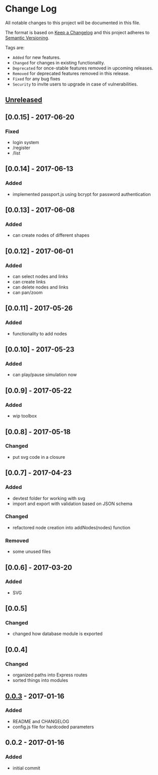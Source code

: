 # Change Log
All notable changes to this project will be documented in this file.

The format is based on [Keep a Changelog](http://keepachangelog.com/)
and this project adheres to [Semantic Versioning](http://semver.org/).

Tags are:
- ```Added``` for new features.
- ```Changed``` for changes in existing functionality.
- ```Deprecated``` for once-stable features removed in upcoming releases.
- ```Removed``` for deprecated features removed in this release.
- ```Fixed``` for any bug fixes
- ```Security``` to invite users to upgrade in case of vulnerabilities.

## [Unreleased]

## [0.0.15] - 2017-06-20
### Fixed
- login system
- /register
- /list

## [0.0.14] - 2017-06-13
### Added
- implemented passport.js using bcrypt for password authentication

## [0.0.13] - 2017-06-08
### Added
- can create nodes of different shapes

## [0.0.12] - 2017-06-01
### Added
- can select nodes and links
- can create links
- can delete nodes and links
- can pan/zoom

## [0.0.11] - 2017-05-26
### Added
- functionality to add nodes

## [0.0.10] - 2017-05-23
### Added
- can play/pause simulation now

## [0.0.9] - 2017-05-22
### Added
- wip toolbox

## [0.0.8] - 2017-05-18
### Changed
- put svg code in a closure

## [0.0.7] - 2017-04-23
### Added
- devtest folder for working with svg
- import and export with validation based on JSON schema
### Changed
- refactored node creation into addNodes(nodes) function
### Removed
- some unused files

## [0.0.6] - 2017-03-20
### Added
- SVG

## [0.0.5]
### Changed
- changed how database module is exported

## [0.0.4]
### Changed
- organized paths into Express routes
- sorted things into modules

## [0.0.3] - 2017-01-16
### Added
- README and CHANGELOG
- config.js file for hardcoded parameters

## 0.0.2 - 2017-01-16
### Added
- initial commit

[Unreleased]: https://github.com/theBowja/cloudant-login/compare/v0.3.0...HEAD
[0.0.3]: https://github.com/theBowja/cloudant-login/compare/v0.0.2...v0.0.3

